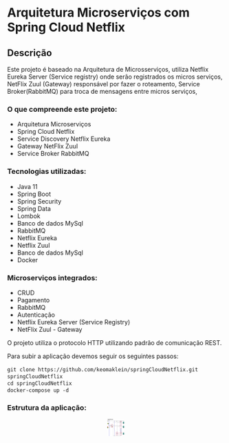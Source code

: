 # Arquitetura Microserviços com Spring Cloud Netflix

## Descrição

Este projeto é baseado na Arquitetura de Microsserviços, utiliza Netflix Eureka Server (Service registry) onde serão registrados os micros serviços, NetFlix Zuul (Gateway) responsável por fazer o roteamento, Service Broker(RabbitMQ) para troca de mensagens entre micros serviços,

### O que compreende este projeto:
- Arquitetura Microserviços
- Spring Cloud Netflix
- Service Discovery Netflix Eureka
- Gateway NetFlix Zuul
- Service Broker RabbitMQ
  
### Tecnologias utilizadas:
- Java 11
- Spring Boot
- Spring Security
- Spring Data
- Lombok
- Banco de dados MySql
- RabbitMQ
- Netflix Eureka
- Netflix Zuul
- Banco de dados MySql
- Docker

### Microserviços integrados:
- CRUD
- Pagamento
- RabbitMQ
- Autenticação
- Netflix Eureka Server (Service Registry)
- NetFlix Zuul - Gateway

O projeto utiliza o protocolo HTTP utilizando padrão de comunicação REST.

Para subir a aplicação devemos seguir os seguintes passos:
 ```console
git clone https://github.com/keomaklein/springCloudNetflix.git springCloudNetflix
cd springCloudNetflix
docker-compose up -d
 ```

 ### Estrutura da aplicação:
<p align="center">	
	<img title="Estrutura da aplicação" alt="Estrutura da aplicação" 
    src="https://github.com/keomaklein/springCloudNetflix/blob/master/assets/estrutura.png" width="40" height="40" />
</p>